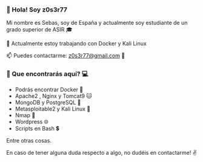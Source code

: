 ### :bust_in_silhouette: Hola! Soy z0s3r77

Mi nombre es Sebas, soy de España y actualmente soy estudiante de un grado superior de ASIR :mortar_board:

🌱 Actualmente estoy trabajando con Docker y Kali Linux

📫 Puedes contactarme: z0s3r77@gmail.com :email:

### :mag_right: Que encontrarás aquí? :computer:

   - Podrás encontrar Docker :whale2:
   - Apache2 , Nginx y Tomcat9 :cat:
   - MongoDB y PostgreSQL :bookmark_tabs:
   - Metasploitable2 y Kali Linux :space_invader:
   - Nmap :eyes:
   - Wordpress :globe_with_meridians:
   - Scripts en Bash :heavy_dollar_sign:

Entre otras cosas. 

En caso de tener alguna duda respecto a algo, no dudéis en contactarme! :v:


<!---
z0s3r77/z0s3r77 is a ✨ special ✨ repository because its `README.md` (this file) appears on your GitHub profile.
You can click the Preview link to take a look at your changes.
--->
